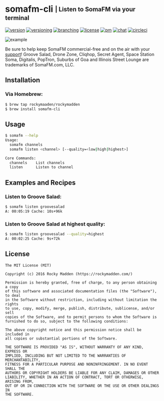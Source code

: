 # somafm-cli <sub><sup>| Listen to SomaFM via your terminal</sup></sub>
[![version](http://img.shields.io/badge/version-v0.0.0-blue.svg)](https://github.com/rockymadden/somafm-cli/releases)
[![versioning](http://img.shields.io/badge/versioning-semver-blue.svg)](http://semver.org/)
[![branching](http://img.shields.io/badge/branching-github%20flow-blue.svg)](https://guides.github.com/introduction/flow/)
[![license](http://img.shields.io/badge/license-mit-blue.svg)](https://opensource.org/licenses/MIT)
[![pm](http://img.shields.io/badge/pm-zenhub-blue.svg)](https://www.zenhub.io/)
[![chat](http://img.shields.io/badge/chat-slack-blue.svg)](https://rockymadden-slack.herokuapp.com/)
[![circleci](https://circleci.com/gh/rockymadden/somafm-cli.svg?style=shield)](https://circleci.com/gh/rockymadden/somafm-cli)

![example](http://share.rockymadden.com/1U1l1T27471R/Screen%20Recording%202016-03-25%20at%2011.59%20PM.gif)

Be sure to help keep SomaFM commercial-free and on the air with your
[support](https://somafm.com/support/)! Groove Salad, Drone Zone, Cliqhop, Secret Agent, Space
Station Soma, Digitalis, PopTron, Suburbs of Goa and Illinois Street Lounge are trademarks of
SomaFM.com, LLC.

## Installation

### Via Homebrew:

```bash
$ brew tap rockymaaden/rockymadden
$ brew install somafm-cli
```

## Usage

```bash
$ somafm --help
Usage:
  somafm channels
  somafm listen <channel> [--quality=<low|high|highest>]

Core Commands:
  channels    List channels
  listen      Listen to channel
```

## Examples and Recipes

### Listen to Groove Salad:

```bash
$ somafm listen groovesalad
A: 00:05:19 Cache: 10s+96k
```

### Listen to Groove Salad at highest quality:

```bash
$ somafm listen groovesalad --quality=highest
A: 00:02:25 Cache: 9s+72k
```

## License
```
The MIT License (MIT)

Copyright (c) 2016 Rocky Madden (https://rockymadden.com/)

Permission is hereby granted, free of charge, to any person obtaining a copy
of this software and associated documentation files (the "Software"), to deal
in the Software without restriction, including without limitation the rights
to use, copy, modify, merge, publish, distribute, sublicense, and/or sell
copies of the Software, and to permit persons to whom the Software is
furnished to do so, subject to the following conditions:

The above copyright notice and this permission notice shall be included in
all copies or substantial portions of the Software.

THE SOFTWARE IS PROVIDED "AS IS", WITHOUT WARRANTY OF ANY KIND, EXPRESS OR
IMPLIED, INCLUDING BUT NOT LIMITED TO THE WARRANTIES OF MERCHANTABILITY,
FITNESS FOR A PARTICULAR PURPOSE AND NONINFRINGEMENT. IN NO EVENT SHALL THE
AUTHORS OR COPYRIGHT HOLDERS BE LIABLE FOR ANY CLAIM, DAMAGES OR OTHER
LIABILITY, WHETHER IN AN ACTION OF CONTRACT, TORT OR OTHERWISE, ARISING FROM,
OUT OF OR IN CONNECTION WITH THE SOFTWARE OR THE USE OR OTHER DEALINGS IN
THE SOFTWARE.
```
